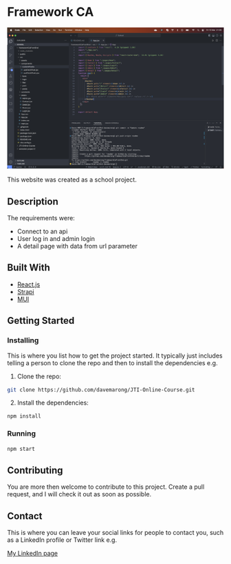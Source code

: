 # Framework CA

![image](https://github.com/davemarong/frameworkCaFrontEnd/blob/dev/images/Screenshot%202023-03-10%20at%2021.29.43.png)

This website was created as a school project.

## Description

The requirements were:

- Connect to an api
- User log in and admin login
- A detail page with data from url parameter

## Built With

- [React.js](https://reactjs.org/)
- [Strapi](https://strapi.io/)
- [MUI](https://mui.com/)

## Getting Started

### Installing

This is where you list how to get the project started. It typically just includes telling a person to clone the repo and then to install the dependencies e.g.

1. Clone the repo:

```bash
git clone https://github.com/davemarong/JTI-Online-Course.git
```

2. Install the dependencies:

```
npm install
```

### Running

```bash
npm start
```

## Contributing

You are more then welcome to contribute to this project. Create a pull request, and I will check it out as soon as possible.

## Contact

This is where you can leave your social links for people to contact you, such as a LinkedIn profile or Twitter link e.g.

[My LinkedIn page](https://www.linkedin.com/in/davekjellmarong/)
